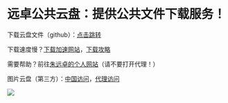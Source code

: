 # 远卓公共云盘：提供公共文件下载服务！
<p>下载云盘文件（github）：<a href="https://github.com/zhuyuanzhuo/Cloud/releases">点击跳转</a>
<p>下载速度慢？<a href="https://gh.api.99988866.xyz/">下载加速网站</a>，<a href="https://cloud.tencent.com/developer/article/2213558">下载攻略</a>
<p>需要帮助？前往<a href="https://a202245.rth1.link/">朱远卓的个人网站</a>（请不要打开代理！）
<p>图片云盘（第三方）：<a href="https://smms.app/">中国访问</a>，<a href="https://sm.ms/">代理访问</a>
<p><a href="https://sm.ms/image/FY4KeLNUQrItnuP" target="_blank"><img src="https://s2.loli.net/2023/10/05/FY4KeLNUQrItnuP.jpg" /></a>


<script>  
 art()
   function art() {
   var a =""
   var b=""
   while (b != "yzyc2023070401") { //改为你自己的密码！
     a = prompt("请输入14位图书防伪码(防伪码为二维码下方红色数字，且注意字母大小写！)")
   if(a=="yzyc2023070401")
   {
     b=a
   alert("您购买的《远卓原创画册集——战术少女》于2023年7月4日出版，感谢您的购买")
   return 0
  }
  if(a !="yzyc2023070401" && a!="")
 {
   if(a == null)
   {
     window.history.back();
     location.reload();//强制刷新
 
     window.location.go(-1); //强制跳转上一界面
   }
   else{
   alert("防伪码错误！请重新核对填写或联系经销商，谨防受骗上当！")
   }
 }
 }
 
   }
</script>  

